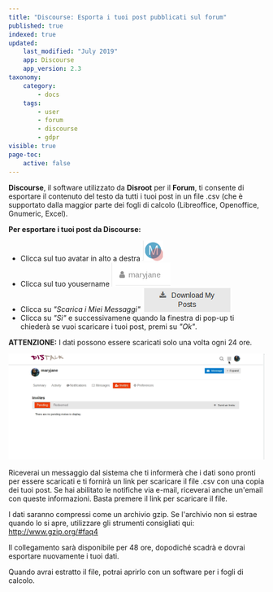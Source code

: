 ```yaml
---
title: "Discourse: Esporta i tuoi post pubblicati sul forum"
published: true
indexed: true
updated:
    last_modified: "July 2019"		
    app: Discourse
    app_version: 2.3
taxonomy:
    category:
        - docs
    tags:
        - user
        - forum
        - discourse
        - gdpr
visible: true
page-toc:
    active: false
---
```


**Discourse**, il software utilizzato da **Disroot** per il **Forum**, ti consente di esportare il contenuto del testo da tutti i tuoi post in un file .csv (che è supportato dalla maggior parte dei fogli di calcolo (Libreoffice, Openoffice, Gnumeric, Excel).

**Per esportare i tuoi post da Discourse:**
- Clicca sul tuo avatar in alto a destra
![](en/export_data_discourse_01.png)<br>
- Clicca sul tuo yousername
![](en/export_data_discourse_02.png)<br>
- Clicca su _"Scarica i Miei Messaggi"_
![](en/export_data_discourse_03.png)<br>
- Clicca su _"Sì"_ e successivamene quando la finestra di pop-up ti chiederà se vuoi scaricare i tuoi post, premi su  _"Ok"_.

**ATTENZIONE:** I dati possono essere scaricati solo una volta ogni 24 ore.

![](en/export_data_discourse_01.gif)

          
Riceverai un messaggio dal sistema che ti informerà che i dati sono pronti per essere scaricati e ti fornirà un link per scaricare il file .csv con una copia dei tuoi post.
Se hai abilitato le notifiche via e-mail, riceverai anche un'email con queste informazioni. Basta premere il link per scaricare il file.

I dati saranno compressi come un archivio gzip. Se l'archivio non si estrae quando lo si apre, utilizzare gli strumenti consigliati qui: http://www.gzip.org/#faq4

Il collegamento sarà disponibile per 48 ore, dopodiché scadrà e dovrai esportare nuovamente i tuoi dati.

Quando avrai estratto il file, potrai aprirlo con un software per i fogli di calcolo.
